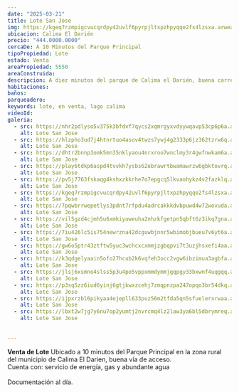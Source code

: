 ```yaml
---
date: "2025-03-21"
title: Lote San Jose
img: https://kgeq7rzmpigcvucqrdpy42uvlf6pyrpjltxpzhpyqqe2fs4lzsxa.arweave.net/UYkPxyx6DCrQUIjfjmqVWXz8Relc7vyd-IQJosuLzK4
ubicacion: Calima El Darién
precio: "444.0000.0000"
cercaDe: A 10 Minutos del Parque Principal
tipoPropiedad: Lote
estado: Venta
areaPropiedad: 5550
areaConstruida:
descripcion: A diez minutos del parque de Calima el Darién, buena carretera, servicio de energía, gas y abundante agua.
habitaciones: 
baños: 
parqueadero: 
keywords: lote, en venta, lago calima
videoId: 
galeria:
  - src: https://nhr2pdlyso5v375k3bfdvf7qycs2xqmrgyxvdyywqavp53cp6p6a.arweave.net/aeOnjXiTu13_qthKOpfwwKWrwZE2L1HjFoAq_uxP8_w
    alt: Lote San Jose
  - src: https://hlzpho3ud7j4htnrtuo4asov4twzs7ywj4g2333p6jz362tzrw6q.arweave.net/OvLzu3Qf08PNsZ0dwEnV5O2ZfxZPDa3vb_Jzv2p5jb0
    alt: Lote San Jose
  - src: https://dhtr2bnnp3omk5mn35nklyaou4nrxroo7wnclmy3r4gwfnwkam6a.arweave.net/GecdBa1-3MV1jd9apeAOpxsbxc79miWzG48NYrbKAzw
    alt: Lote San Jose
  - src: https://play6tdkp6aspd4tvvkh7ysbs62obrawrtbwamawrzw6gbktovrq.arweave.net/esGPTGp_gSePk61Uf-JBl7TgxBaMw2AwFo5t4wVTdWM
    alt: Lote San Jose
  - src: https://pv5j7763fskaqg4kshxzkkrhe7o7epgcq5lkvaohykz4v2fazklq.arweave.net/fXqf_9sslAgbipHvlSonJ93yPMKHVqqBx8Kzyuigypc
    alt: Lote San Jose
  - src: https://kgeq7rzmpigcvucqrdpy42uvlf6pyrpjltxpzhpyqqe2fs4lzsxa.arweave.net/UYkPxyx6DCrQUIjfjmqVWXz8Relc7vyd-IQJosuLzK4
    alt: Lote San Jose
  - src: https://7pqwbrrwepetlys3pdnt7rfpdu4adrcakkkdvbpuwd4w72wovuda.arweave.net/--FgxjYjyTXiW3jbP8SvHTgBxEBSlDqF9LD5b-rOrQY
    alt: Lote San Jose
  - src: https://vil5gzd4cjmh5u6xmkiyuweuha2nhzkfgetpn5qbft6z3ikq7gna.arweave.net/qhfTZHwSWH7T12KRiliUODTT5UUxJvb2ASz9naFQ-Zo
    alt: Lote San Jose
  - src: https://7iu426lc5is754newrzna42dcguwbjnnr5wbimobjbueu7v6yt6a.arweave.net/-inNeWLqJf7xpLRy0HNDEalgpa2PbBQxwUhoSn6-xPw
    alt: Lote San Jose
  - src: https://gw6o5ptr43ztftw5yuc3wchcxcxmmjzgbqpvi7t3uzjhsxefi4aa.arweave.net/NbzuvnHm8zLO3cUFuwjiuK7GJyYMH1R-e6ZSeVyFRwA
    alt: Lote San Jose
  - src: https://k3qdgelyaain5ofo27hcub2k6vqfeh3occ2vgw6ibzimua3agbfa.arweave.net/VuAzEXgAEN64rtfOKgdK9WBSH24QtVNbyA5QygNgMEo
    alt: Lote San Jose
  - src: https://jlsj6xsmno4slss5p3u4po5vppxmmdymmjgqpgy33bxwnf4uqgqq.arweave.net/SuSfXkxruSXKXX7px7u1e-7GDwxiTQebG9hvZpeUgaE
    alt: Lote San Jose
  - src: https://p3sq5zz6iud6yinj6gtjkwxzcehj7zmqpnzpa247opqo3br54dkq.arweave.net/fuUO5z5FB-whqfGmlVr5EQ6f5ZB7cvBrn3Pg7YY94NU
    alt: Lote San Jose
  - src: https://ijpxrzbl6pikyaa4ejepll633puz56m2tfda5qn5sfuelerxrwaa.arweave.net/Ql945Cvz0KwAHCJI9a_b2-me-ZqZRg7BvZFoRZI3jYA
    alt: Lote San Jose
  - src: https://lbxt2w7jg7y6nu7op2yumtj2nvrcmq4lz2law3ya6bl5dbrymreq.arweave.net/WG89W-k38ebT7n6xRk06bWImQ4vOlgtvAPBX0YY4ZEk
    alt: Lote San Jose
  
  
---
```



**Venta de Lote** Ubicado a 10 minutos del Parque Principal en la zona rural del municipio de Calima El Darien, buena vía de acceso.<br>
Cuenta con: servicio de energía, gas y abundante agua<br><br>
Documentación al día.<br><br>
